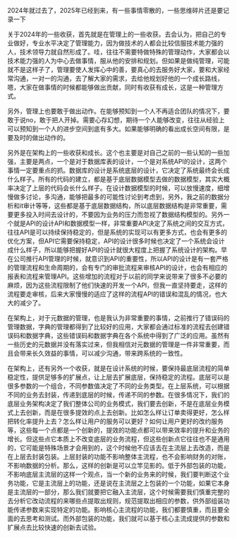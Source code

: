 2024年就过去了，2025年已经到来，有一些事情零散的，一些思维碎片还是要记录一下

关于2024年的一些收获，首先就是在管理上的一些收获。去会认为，把自己的专业做好，专业水平决定了管理能力，因为做技术的人都会比较信服技术能力强的人，技术领导力就自然形成了。哇，往往不需要特做特殊的管理动作，大家都会以技术能力强的人为中心去做事情，服从他的安排和规划。但如果是做纯管理，可能就不是这样子了，管理要使人发挥心中的善，要真心的去服务好大家，要和大家经常沟通，一对一的沟通，去了解大家的需求，去给他规划好他的一个成长路线，嗯，大家在做事情的时候都能够做出贡献，同时有收获有成长，这是一种管理方式。

另外，管理上也要敢于做出动作。在能够预知到一个人不再适合团队的情况下，要敢于说no，敢于把人开掉。需要心存幻想，期待一个人能够改变，往往从经验上可以预知到一个人的进步空间到底有多大。如果能够明确的看出成长空间有限，是要及时的做出动作的。

另外是在架构上的一些收获和成长。这个也主要是对自己之前的一些认知的一些加强，主要是两点，一个是对于数据库表的设计，一个是对系统API的设计，这两个事情一定要重点的抓。数据库的设计是系统底层的设计，它决定了系统最终会长成什么样子。所有的代码的建立，都是基于底层数据模型去做的数据模型，其实大概率决定了上层的代码会长什么样子。在设计数据模型的时候，可以放慢速度，细增慢做多讨论，多沟通，能够把最多的可能性讨论到考虑到，另外，我之前的数据分析和it审计等等，这些都是基于底层数据结构，所以底层数据结构是非常重要，需要更多投入时间去设计的，不要因为业务的压力而忽视了数据结构模型的。另外一个就是API的设计API和数据模型一样，非常重要API决定了系统之间的交互方式，往往API是可以持续保持稳定的，但是系统的实现可以有更多方式，也会有更多的优化方案，但API它需要保持稳定，API的设计很多时候也决定了一个系统会设计成什么样子，所以能够把握好API的设计就很大程度上把握了系统设计的架构。早在公司推行API管理的时候，就意识到API的重要性，所以API的设计是有一套严格的管理流程和生命周期的，会有专门的审批流程来审核API的设计，也会有相应的报表和流程来管理API。这些增加的流程对于以前的同学来说带来了很多不必要的麻烦，因为这些流程限制了他们快速的开发一个API，但我一直坚持要走，这样的流程要走审核，后来大家慢慢的适应了这样的流程API的错误和混乱的情况，也大大的减少了。

在架构上，对于元数据的管理，也是我认为非常重要的事情，之前推行了错误码的管理数据，字典的管理都得到了比较好的应用，大家都会通过标准的流程去创建错误码和数据字典，这些错误码和数据字典在各个系统中得到了广泛的应用。虽然有一些历史的元数据并没有落实过来，但我相信对元数据的管理是一件非常重要，而且会带来长久效益的事情，可以减少沟通，带来跨系统的一致性。

在架构上，还有另外一个收获，就是在设计系统的时候，要保持最底层流程的简单稳定性，提供足够多的扩展点，让上层去扩展底层，保持稳定的流程。底层可以是很多参数的一个组合，不同参数值决定了不同的业务类型。在上层系统，可以根据不同的业务去封装，传递到底层的时候，传递不同的参数。在很多情况下，我们的底层业务架构决定了我们整体公司的业务模式，我们要去创新，不是在底层业务模式上去创新，而是在很多提效的点上去创新。比如怎么样让订单卖得更好，怎么样把转化率提升上去？怎么样让用户的服务可以更好？如何让用户更好的改约服务等，这些每一个点都是一个创新的，提效的功能点都可以带来效率的提升和业务的增长。但这些点它本质上不改变底层的业务流程，但这些创新点它往往也不是通用的，它可能是特殊场景才会用到的，这个时候他不应该去在主流层上去改造，而是在上层去封装包装。上层封装的功能不影响整体主流程，也不会影响财务的对账，不影响数据的分析。那么，这样的创新是可以立竿见影的。低于外部包装的功能，不影响底层主流层的这样一个观点，当一个新的业务来的时候，我们要判断这个业务功能，它是主流层上的功能，还是说在主流层之上包装的一个功能，如果它本身是主流层的一部分，那么我们就要把它融入主流层，这个时候需要我们慎重完整的去分析它改动流程的来哪些点提取出规则，规范提取出相应的参数，供外部组装功能传递参数来实现特定的功能。影响核心主流程的功能，我们都要慎重，而且要全面的去思考和测试。而外部包装的功能，我们就可以基于核心主流成提供的参数和扩展点去比较快速的创新去试验。

